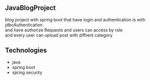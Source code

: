 ## JavaBlogProject
blog project with spring boot that have login and authentication is with jdbcAuthentication </br>
and have authorize Requests and users can access by role </br> 
and every user can upload post with diffrent category 

## Technologies
* java
* spring boot
* spring security



